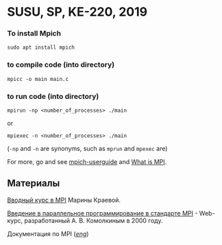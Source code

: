 # SUSU, SP, KE-220, 2019

### To install Mpich
`sudo apt install mpich`

### to compile code (into directory)
`mpicc -o main main.c`

### to run code (into directory)
`mpirun -np <number_of_processes> ./main`

or

`mpiexec -n <number_of_processes> ./main`

(`-np` and `-n` are synonyms, such as `mprun` and `mpexec` are)

For more, go and see [mpich-userguide](https://www.mpich.org/static/downloads/3.3.1/mpich-3.3.1-userguide.pdf) and [What is MPI](http://www.mcs.anl.gov/~balaji/permalinks/2014-06-06-argonne-mpi-basic.pptx).

## Материалы

[Вводный курс в MPI](http://www.ssd.sscc.ru/old/old/kraeva/MPI.html) Марины Краевой.

[Введение в параллельное программирование в стандарте MPI](http://nmr.phys.spbu.ru/~komolkin/high-perf-4k/web-kurs/) - Web-курс, разработанный А. В. Комолкиным в 2000 году.

Документация по MPI ([_eng_](https://www.mpi-forum.org/docs/mpi-3.0/mpi30-report.pdf))
